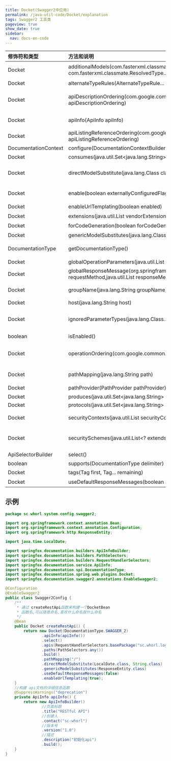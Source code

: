 ```yaml
---
title: Docket(Swagger2中应用)
permalink: /java-util-code/Docket/explanation
tags: Swagger2 工具类
pageview: true
show_date: true
sidebar:
  nav: docs-en-code
---
```

| 修饰符和类型|	方法和说明| 描述 |
| :-----| :---- | :---- |
| Docket| 	additionalModels(com.fasterxml.classmate.ResolvedType first, com.fasterxml.classmate.ResolvedType... remaining)|添加不属于任何批注或可能是隐式的其他模型的方法|
| Docket| 	alternateTypeRules(AlternateTypeRule... alternateTypeRules)|添加模型替换规则（alternateTypeRules）|
| Docket| 	apiDescriptionOrdering(com.google.common.collect.Ordering<ApiDescription> apiDescriptionOrdering)|控制com.wordnik.swagger.model.ApiDescription订购方式。|
| Docket| 	apiInfo(ApiInfo apiInfo)|设置api的meta信息，包括在json ResourceListing响应中。|
| Docket| 	apiListingReferenceOrdering(com.google.common.collect.Ordering<ApiListingReference> apiListingReferenceOrdering)|控制ApiListingReference的排序方式。|
| DocumentationContext| 	configure(DocumentationContextBuilder builder)|通过合并/覆盖用户指定的值来构建Docket。|
| Docket| 	consumes(java.util.Set<java.lang.String> consumes)||
| Docket| 	directModelSubstitute(java.lang.Class clazz, java.lang.Class with)|用提供的替代品直接替代模型类，例如 directModelSubstitute(LocalDate.class, Date.class) 用Date替代LocalDate|
| Docket| 	enable(boolean externallyConfiguredFlag)|可以从外部控制此swagger插件实例的自动初始化。|
| Docket| 	enableUrlTemplating(boolean enabled)|决定是否对路径使用url模板。|
| Docket| 	extensions(java.util.List<VendorExtension> vendorExtensions)|添加到api的供应商扩展|
| Docket	| forCodeGeneration(boolean forCodeGen)|将其设置为true以便使文档代码生成友好|
| Docket| 	genericModelSubstitutes(java.lang.Class... genericClasses)|用其直接参数化类型替换每个泛型类。|
| DocumentationType	| getDocumentationType()|java.lang.String	getGroupName()获取插件的组名。|
| Docket| 	globalOperationParameters(java.util.List<Parameter> operationParameters)|添加将应用于所有操作的默认参数。|
| Docket| 	globalResponseMessage(org.springframework.web.bind.annotation.RequestMethod requestMethod,java.util.List<ResponseMessage> responseMessages)|在http请求方法级别覆盖默认的http响应消息。|
| Docket| 	groupName(java.lang.String groupName)|如果存在多个Docket实例，则每个实例必须具有此方法提供的唯一groupName。|
| Docket| 	host(java.lang.String host)||
| Docket| 	ignoredParameterTypes(java.lang.Class... classes)|添加忽略的控制器方法参数类型，以便框架不会为这些特定类型生成摇摇欲坠的模型或参数信息。|
| boolean	| isEnabled()|是否启用了插件｜
| Docket| 	operationOrdering(com.google.common.collect.Ordering<Operation> operationOrdering)|提供用于操作的排序模式注意：@see ＃732以防您想知道为什么指定位置可能不起作用的情况。|
| Docket| 	pathMapping(java.lang.String path)|将servlet路径映射（如果有）添加到apis基本路径的可扩展性机制。|
| Docket| 	pathProvider(PathProvider pathProvider)|确定生成的特定于URL的URL。|
| Docket| 	produces(java.util.Set<java.lang.String> produces)||
| Docket| 	protocols(java.util.Set<java.lang.String> protocols)||
| Docket| 	securityContexts(java.util.List<SecurityContext> securityContexts)|配置哪些api操作（通过正则表达式模式）和HTTP方法将安全性上下文应用于api。|
| Docket| 	securitySchemes(java.util.List<? extends SecurityScheme> securitySchemes)|配置全局com.wordnik.swagger.model.SecurityScheme适用于所有或某些api操作。|
| ApiSelectorBuilder|	select()|启动用于api选择的构建器。|
| boolean| 	supports(DocumentationType delimiter)||
| Docket| 	tags(Tag first, Tag... remaining)|将全局标签添加到摘要的方法|
| Docket| 	useDefaultResponseMessages(boolean apply)|允许忽略预定义的响应消息默认值|

## 示例
```java
package sc.whorl.system.config.swagger2;

import org.springframework.context.annotation.Bean;
import org.springframework.context.annotation.Configuration;
import org.springframework.http.ResponseEntity;

import java.time.LocalDate;

import springfox.documentation.builders.ApiInfoBuilder;
import springfox.documentation.builders.PathSelectors;
import springfox.documentation.builders.RequestHandlerSelectors;
import springfox.documentation.service.ApiInfo;
import springfox.documentation.spi.DocumentationType;
import springfox.documentation.spring.web.plugins.Docket;
import springfox.documentation.swagger2.annotations.EnableSwagger2;

@Configuration
@EnableSwagger2
public class Swagger2Config {
	/**
	 * 通过 createRestApi函数来构建一个DocketBean
	 * 函数名,可以随意命名,喜欢什么命名就什么命名
	 */
	@Bean
    public Docket createRestApi() {
    	return new Docket(DocumentationType.SWAGGER_2)
				.apiInfo(apiInfo())
				.select()
				.apis(RequestHandlerSelectors.basePackage("sc.whorl.logic.rmiservice.units.service"))
				.paths(PathSelectors.any())
				.build()
				.pathMapping("/")
				.directModelSubstitute(LocalDate.class, String.class)
				.genericModelSubstitutes(ResponseEntity.class)
				.useDefaultResponseMessages(false)
				.enableUrlTemplating(true);
    }
    //构建 api文档的详细信息函数
	@SuppressWarnings("deprecation")
	private ApiInfo apiInfo() {
		return new ApiInfoBuilder()
				//页面标题
				.title("RESTful API")
				//创建人
				.contact("sc-whorl")
				//版本号
				.version("1.0")
				//描述
				.description("初始化api")
				.build();
	}
}

```
